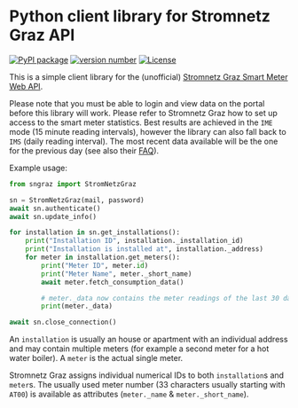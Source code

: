 # Python client library for Stromnetz Graz API

[![PyPI package](https://img.shields.io/badge/pip%20install-stromnetzgraz-brightgreen)](https://pypi.org/project/stromnetzgraz/) [![version number](https://img.shields.io/pypi/v/stromnetzgraz?color=green&label=version)](https://github.com/dreautall/stromnetzgraz/releases) [![License](https://img.shields.io/github/license/dreautall/stromnetzgraz)](https://github.com/dreautall/stromnetzgraz/blob/main/LICENSE)

This is a simple client library for the (unofficial) [Stromnetz Graz Smart Meter Web API](https://webportal.stromnetz-graz.at/).

Please note that you must be able to login and view data on the portal before this library will work. Please refer to Stromnetz Graz how to set up access to the smart meter statistics. Best results are achieved in the `IME` mode (15 minute reading intervals), however the library can also fall back to `IMS` (daily reading interval). The most recent data available will be the one for the previous day (see also their [FAQ](https://www.stromnetz-graz.at/sgg/stromzaehler/intelligenter-stromzaehler/faqs)).

Example usage:

```python
from sngraz import StromNetzGraz

sn = StromNetzGraz(mail, password)
await sn.authenticate()
await sn.update_info()

for installation in sn.get_installations():
    print("Installation ID", installation._installation_id)
    print("Installation is installed at", installation._address)
    for meter in installation.get_meters():
        print("Meter ID", meter.id)
        print("Meter Name", meter._short_name)
        await meter.fetch_consumption_data()

        # meter._data now contains the meter readings of the last 30 days
        print(meter._data)

await sn.close_connection()
```

An `installation` is usually an house or apartment with an individual address and may contain multiple meters (for example a second meter for a hot water boiler). A `meter` is the actual single meter.

Stromnetz Graz assigns individual numerical IDs to both `installation`s and `meter`s. The usually used meter number (33 characters usually starting with `AT00`) is available as attributes (`meter._name` & `meter._short_name`).
